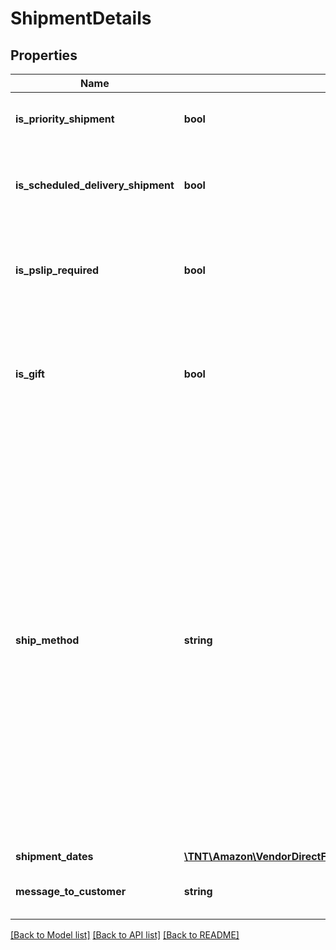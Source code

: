 # ShipmentDetails

## Properties
Name | Type | Description | Notes
------------ | ------------- | ------------- | -------------
**is_priority_shipment** | **bool** | When true, this is a priority shipment. | 
**is_scheduled_delivery_shipment** | **bool** | When true, this order is part of a scheduled delivery program. | [optional] 
**is_pslip_required** | **bool** | When true, a packing slip is required to be sent to the customer. | 
**is_gift** | **bool** | When true, the order contain a gift. Include the gift message and gift wrap information. | [optional] 
**ship_method** | **string** | Ship method to be used for shipping the order. Amazon defines ship method codes indicating the shipping carrier and shipment service level. To see the full list of ship methods in use, including both the code and the friendly name, search the &#39;Help&#39; section on Vendor Central for &#39;ship methods&#39;. | 
**shipment_dates** | [**\TNT\Amazon\VendorDirectFulfillmentOrders\V1\Model\ShipmentDates**](ShipmentDates.md) |  | 
**message_to_customer** | **string** | Message to customer for order status. | 

[[Back to Model list]](../README.md#documentation-for-models) [[Back to API list]](../README.md#documentation-for-api-endpoints) [[Back to README]](../README.md)


